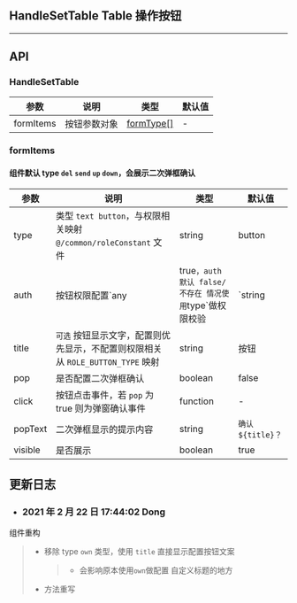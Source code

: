 ## HandleSetTable Table 操作按钮

---

## API

### HandleSetTable

| 参数      | 说明         | 类型                                | 默认值 |
| --------- | ------------ | ----------------------------------- | ------ |
| formItems | 按钮参数对象 | <a href="#formItems">formType[]</a> | -      |

### <a id="formItems">formItems</a>

#### 组件默认 type `del` `send` `up` `down`，会展示二次弹框确认

| 参数 | 说明 | 类型 | 默认值 |
| --- | --- | --- | --- |
| type | 类型 `text button`，与权限相关映射`@/common/roleConstant` 文件 | string | button |
| auth | 按钮权限配置`any | true`，auth 默认 false/不存在 情况使用`type`做权限校验 | `string | boolean` | false |
| title | `可选` 按钮显示文字，配置则优先显示，不配置则权限相关从 `ROLE_BUTTON_TYPE` 映射 | string | 按钮 |
| pop | 是否配置二次弹框确认 | boolean | false |
| click | 按钮点击事件，若 `pop` 为 true 则为弹窗确认事件 | function | - |
| popText | 二次弹框显示的提示内容 | string | `确认${title}？` |
| visible | 是否展示 | boolean | true |

## 更新日志

- ### 2021 年 2 月 22 日 17:44:02 Dong

组件重构

> - 移除 type `own` 类型，使用 `title` 直接显示配置按钮文案
>   > - 会影响原本使用`own`做配置 自定义标题的地方
> - 方法重写
